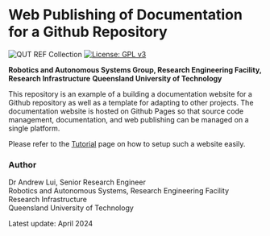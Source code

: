# Web Publishing of Documentation for a Github Repository

![QUT REF Collection](https://badgen.net/badge/collections/QUT%20REF-RAS?icon=github) [![License: GPL v3](https://img.shields.io/badge/License-GPLv3-blue.svg)](https://www.gnu.org/licenses/gpl-3.0)

**Robotics and Autonomous Systems Group, Research Engineering Facility, Research Infrastructure** 
**Queensland University of Technology**

This repository is an example of a building a documentation website for a Github repository as well as a template for adapting to other projects. The documentation website is hosted on Github Pages so that source code management, documentation, and web publishing can be managed on a single platform.

Please refer to the [Tutorial](./docs/source/README.md) page on how to setup such a website easily.


### Author

Dr Andrew Lui, Senior Research Engineer <br />
Robotics and Autonomous Systems, Research Engineering Facility <br />
Research Infrastructure <br />
Queensland University of Technology <br />

Latest update: April 2024
